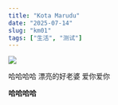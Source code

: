 ```yaml
---
title: "Kota Marudu"
date: "2025-07-14"
slug: "km01"
tags: ["生活", "测试"]
---
```

![](https://prod-files-secure.s3.us-west-2.amazonaws.com/112d0858-5090-4d34-a606-b75eb8d65fd2/c7b45876-473c-4fb6-85d3-cb84a84bfc51/1000201235.jpg?X-Amz-Algorithm=AWS4-HMAC-SHA256&X-Amz-Content-Sha256=UNSIGNED-PAYLOAD&X-Amz-Credential=ASIAZI2LB4667LCRQE2D%2F20250724%2Fus-west-2%2Fs3%2Faws4_request&X-Amz-Date=20250724T131519Z&X-Amz-Expires=3600&X-Amz-Security-Token=IQoJb3JpZ2luX2VjEAQaCXVzLXdlc3QtMiJHMEUCIQCLXEltNh8clFfneoDhw27pDeTuDCl2BfCE212G%2BE%2BINAIgGHFtkobEDYUGOIdaQrCI%2B3xAZ%2FKxbzzt7SXhjGqeU7Uq%2FwMILRAAGgw2Mzc0MjMxODM4MDUiDBxC5dQheOYlNALxxircA%2FqZFRhTBIYDuXhaoHmSSNQieN%2B4u8cFkRix6jU4fxZ9op1%2BEelqZByYL2mqc7V69Feq8lMhGOMXoOgoRrZw5h4E9GtXtrqT5GdWPlD7E6VQNGeRndhzJ1NHDiopVBx0KJzIDvRj2rVa8Wx%2BFq%2BIyLCllY9cJrYPTuG4Swb9rHfuOkK5ZzxRIWdoqLXTt7AAEbkZtbODWRbgT5mIJb2rDbD7pW%2Fboi1i6DdLCRyrwR3bOtcSOtGIaXZySrR%2Bi55M7VGZnBBjswr3M%2F6bmVzbsDxMHSx3WPQB7Pj9woD9AFzLNROjOmQ%2BC%2BALFN5F0dxzj12R9J65Cy2vJo%2BP4kwJUf5zuC%2F4E4cRAhO%2F4BJH1P9PQrTTNyYgKxvggv5CInloTwRIWKg%2B83bbE1wxCpzjky64mwxF97pVDQvFXdIOvF%2Bc9pwFjTtD6EeBN%2BVj5KuXkWMotQJwv%2FcLI5RiJlZqRKuuxk6VJUnbsMRC9T1ECrezlWYZgE16MV2o2Izgmh7hwaI9H%2BcjbZzKCIsOIQw9UR%2B%2BKwzTR4vC7oJ05OlR%2BRAFtc77156mD9s%2FH8w%2B8G2fUr2iG1doInkNrsoPttXXaBm%2Bg09n2Lx6LD9WFEZ9hGBQlQKQ%2BmBRUYOHQPZoMLy%2FiMQGOqUBboWDFGRdpF%2BnIK3Y4udQQZBLq%2FvoYHUX9NF0YfyKCZiZOoJtGrFv7CdRkZyw4GuReeCG1BciXbR4oBNaR0sNmVTgO7wCbHAv5%2BnMRgEgEA9GqhUfncewbWCj36BQnY%2FWwGbPedhJyQxOO1rCqYaDV6bXoaWhPXTqBIpDOfLwf6ipOK8mFz9OqZfzw0g1UKOlhgPpdZji6nQ5jVlHIxdCLz5BaS7x&X-Amz-Signature=205c39b5262327b4d318d856b1a8de17f4e4255ad75fd0a6d9ce1cb53fde365f&X-Amz-SignedHeaders=host&x-amz-checksum-mode=ENABLED&x-id=GetObject)


哈哈哈哈  漂亮的好老婆  爱你爱你


**哈哈哈哈**

